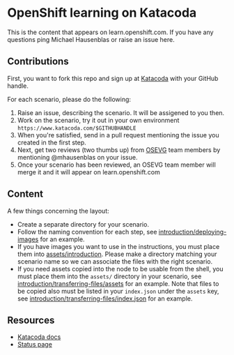 # OpenShift learning on Katacoda

This is the content that appears on learn.openshift.com. If you have any questions ping Michael Hausenblas or raise an issue here.

## Contributions

First, you want to fork this repo and sign up at [Katacoda](https://katacoda.com/login) with your GitHub handle.

For each scenario, please do the following:

1. Raise an issue, describing the scenario. It will be assigened to you then.
1. Work on the scenario, try it out in your own environment `https://www.katacoda.com/$GITHUBHANDLE`
1. When you're satisfied, send in a pull request mentioning the issue you created in the first step.
1. Next, get two reviews (two thumbs up) from [OSEVG](mailto:osevg@redhat.com) team members by mentioning @mhausenblas on your issue.
1. Once your scenario has been reviewed, an OSEVG team member will merge it and it will appear on learn.openshift.com

## Content

A few things concerning the layout:

* Create a separate directory for your scenario.
* Follow the naming convention for each step, see [introduction/deploying-images](https://github.com/openshift-evangelists/intro-katacoda/tree/master/introduction/deploying-images) for an example.
* If you have images you want to use in the instructions, you must place them into [assets/introduction](https://github.com/openshift-evangelists/intro-katacoda/tree/master/assets/introduction). Please make a directory matching your scenario name so we can associate the files with the right scenario.
* If you need assets copied into the node to be usable from the shell, you must place them into the `assets/` directory in your scenario, see [introduction/transferring-files/assets](https://github.com/openshift-evangelists/intro-katacoda/tree/master/introduction/transferring-files/assets) for an example. Note that files to be copied also must be listed in your `index.json` under the `assets` key, see [introduction/transferring-files/index.json](https://github.com/openshift-evangelists/intro-katacoda/blob/master/introduction/transferring-files/index.json) for an example.

## Resources

* [Katacoda docs](https://www.katacoda.com/docs)
* [Status page](https://openshift.status.katacoda.com/)
